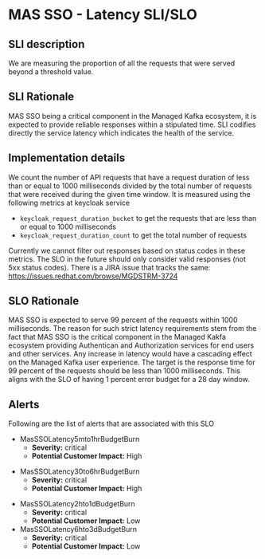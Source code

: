 # MAS SSO - Latency SLI/SLO

## SLI description

We are measuring the proportion of all the requests that were served beyond a threshold value. 

## SLI Rationale

MAS SSO being a critical component in the Managed Kafka ecosystem, it is expected to provide reliable responses within a stipulated time.
SLI codifies directly the service latency which indicates the health of the service. 

## Implementation details

We count the number of API requests that have a request duration of less than or equal to 1000 milliseconds divided 
by the total number of requests that were received during the given time window. It is measured using the following metrics at keycloak service
- `keycloak_request_duration_bucket` to get the requests that are less than or equal to 1000 milliseconds
- `keycloak_request_duration_count` to get the total number of requests 

Currently we cannot filter out responses based on status codes in these metrics. The SLO in the future should only consider valid responses (not 5xx status codes). 
There is a JIRA issue that tracks the same: https://issues.redhat.com/browse/MGDSTRM-3724 

## SLO Rationale

MAS SSO is expected to serve 99 percent of the requests within 1000 milliseconds. The reason for such strict latency requirements stem from the fact that
MAS SSO is the critical component in the Managed Kakfa ecosystem providing Authentican and Authorization services for end users and other services. 
Any increase in latency would have a cascading effect on the Managed Kafka user experience. 
The target is the response time for 99 percent of the requests should be less than 1000 milliseconds. 
This aligns with the SLO of having 1 percent error budget for a 28 day window.

## Alerts

Following are the list of alerts that are associated with this SLO

- MasSSOLatency5mto1hrBudgetBurn
  - **Severity:** critical
  - **Potential Customer Impact:** High
* MasSSOLatency30to6hrBudgetBurn
  - **Severity:** critical
  - **Potential Customer Impact:** High
- MasSSOLatency2hto1dBudgetBurn
  - **Severity:** critical
  - **Potential Customer Impact:** Low
- MasSSOLatency6hto3dBudgetBurn
  - **Severity:** critical
  - **Potential Customer Impact:** Low

